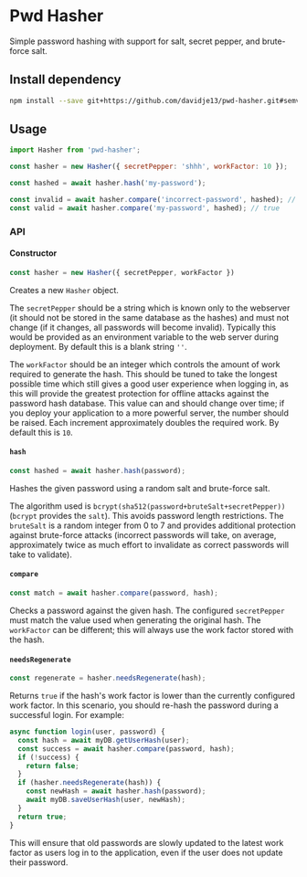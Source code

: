# Pwd Hasher

Simple password hashing with support for salt, secret pepper, and brute-force salt.

## Install dependency

```bash
npm install --save git+https://github.com/davidje13/pwd-hasher.git#semver:^1.0.3
```

## Usage

```javascript
import Hasher from 'pwd-hasher';

const hasher = new Hasher({ secretPepper: 'shhh', workFactor: 10 });

const hashed = await hasher.hash('my-password');

const invalid = await hasher.compare('incorrect-password', hashed); // false
const valid = await hasher.compare('my-password', hashed); // true
```

### API

#### Constructor

```javascript
const hasher = new Hasher({ secretPepper, workFactor })
```

Creates a new `Hasher` object.

The `secretPepper` should be a string which is known only to the webserver (it should not be
stored in the same database as the hashes) and must not change (if it changes, all passwords
will become invalid). Typically this would be provided as an environment variable to the web
server during deployment. By default this is a blank string `''`.

The `workFactor` should be an integer which controls the amount of work required to generate
the hash. This should be tuned to take the longest possible time which still gives a good
user experience when logging in, as this will provide the greatest protection for offline
attacks against the password hash database. This value can and should change over time; if
you deploy your application to a more powerful server, the number should be raised. Each
increment approximately doubles the required work. By default this is `10`.

#### `hash`

```javascript
const hashed = await hasher.hash(password);
```

Hashes the given password using a random salt and brute-force salt.

The algorithm used is `bcrypt(sha512(password+bruteSalt+secretPepper))` (`bcrypt` provides
the `salt`). This avoids password length restrictions. The `bruteSalt` is a random integer
from 0 to 7 and provides additional protection against brute-force attacks (incorrect
passwords will take, on average, approximately twice as much effort to invalidate as correct
passwords will take to validate).

#### `compare`

```javascript
const match = await hasher.compare(password, hash);
```

Checks a password against the given hash. The configured `secretPepper` must match the value
used when generating the original hash. The `workFactor` can be different; this will always
use the work factor stored with the hash.

#### `needsRegenerate`

```javascript
const regenerate = hasher.needsRegenerate(hash);
```

Returns `true` if the hash's work factor is lower than the currently configured work factor.
In this scenario, you should re-hash the password during a successful login. For example:

```javascript
async function login(user, password) {
  const hash = await myDB.getUserHash(user);
  const success = await hasher.compare(password, hash);
  if (!success) {
    return false;
  }
  if (hasher.needsRegenerate(hash)) {
    const newHash = await hasher.hash(password);
    await myDB.saveUserHash(user, newHash);
  }
  return true;
}
```

This will ensure that old passwords are slowly updated to the latest work factor as users
log in to the application, even if the user does not update their password.
